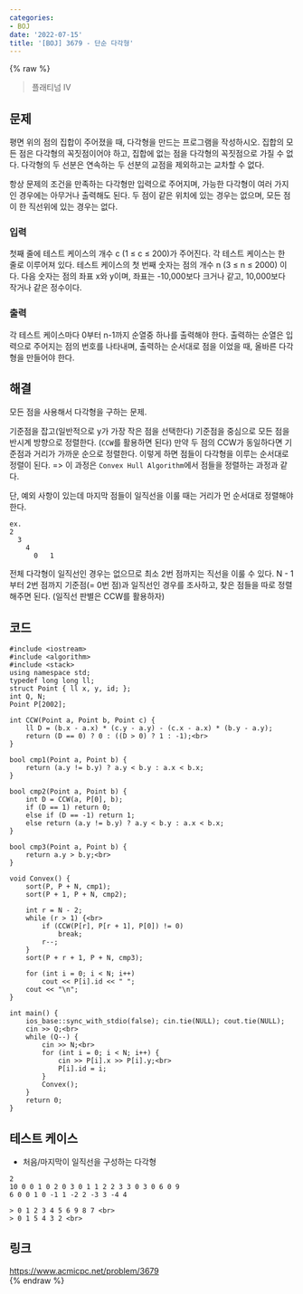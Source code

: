 ```yaml
---
categories:
- BOJ
date: '2022-07-15'
title: '[BOJ] 3679 - 단순 다각형'
---
```


{% raw %}
> 플래티넘 IV<br>

## 문제
평면 위의 점의 집합이 주어졌을 때, 다각형을 만드는 프로그램을 작성하시오. 집합의 모든 점은 다각형의 꼭짓점이어야 하고, 집합에 없는 점을 다각형의 꼭짓점으로 가질 수 없다. 다각형의 두 선분은 연속하는 두 선분의 교점을 제외하고는 교차할 수 없다.

항상 문제의 조건을 만족하는 다각형만 입력으로 주어지며, 가능한 다각형이 여러 가지인 경우에는 아무거나 출력해도 된다. 두 점이 같은 위치에 있는 경우는 없으며, 모든 점이 한 직선위에 있는 경우는 없다.

### 입력
첫째 줄에 테스트 케이스의 개수 c (1 ≤ c ≤ 200)가 주어진다. 각 테스트 케이스는 한 줄로 이루어져 있다. 테스트 케이스의 첫 번째 숫자는 점의 개수 n (3 ≤ n ≤ 2000) 이다. 다음 숫자는 점의 좌표 x와 y이며, 좌표는 -10,000보다 크거나 같고, 10,000보다 작거나 같은 정수이다.

### 출력
각 테스트 케이스마다 0부터 n-1까지 순열중 하나를 출력해야 한다. 출력하는 순열은 입력으로 주어지는 점의 번호를 나타내며, 출력하는 순서대로 점을 이었을 때, 올바른 다각형을 만들어야 한다.

## 해결
모든 점을 사용해서 다각형을 구하는 문제.

기준점을 잡고(일반적으로 y가 가장 작은 점을 선택한다) 기준점을 중심으로 모든 점을 반시계 방향으로 정렬한다. (`CCW`를 활용하면 된다) 만약 두 점의 CCW가 동일하다면 기준점과 거리가 가까운 순으로 정렬한다. 이렇게 하면 점들이 다각형을 이루는 순서대로 정렬이 된다. => 이 과정은 `Convex Hull Algorithm`에서 점들을 정렬하는 과정과 같다.<br>

단, 예외 사항이 있는데 마지막 점들이 일직선을 이룰 때는 거리가 먼 순서대로 정렬해야 한다.
```
ex. 
2
  3
    4
      0   1
```
전체 다각형이 일직선인 경우는 없으므로 최소 2번 점까지는 직선을 이룰 수 있다. N - 1부터 2번 점까지 기준점(= 0번 점)과 일직선인 경우를 조사하고, 찾은 점들을 따로 정렬해주면 된다. (일직선 판별은 CCW를 활용하자)

## 코드
```
#include <iostream>
#include <algorithm>
#include <stack>
using namespace std;
typedef long long ll;
struct Point { ll x, y, id; };
int Q, N;
Point P[2002];

int CCW(Point a, Point b, Point c) {
	ll D = (b.x - a.x) * (c.y - a.y) - (c.x - a.x) * (b.y - a.y);
	return (D == 0) ? 0 : ((D > 0) ? 1 : -1);<br>
}

bool cmp1(Point a, Point b) {
	return (a.y != b.y) ? a.y < b.y : a.x < b.x;
}

bool cmp2(Point a, Point b) {
	int D = CCW(a, P[0], b);
	if (D == 1) return 0;
	else if (D == -1) return 1;
	else return (a.y != b.y) ? a.y < b.y : a.x < b.x;
}

bool cmp3(Point a, Point b) {
	return a.y > b.y;<br>
}

void Convex() {
	sort(P, P + N, cmp1);
	sort(P + 1, P + N, cmp2);

	int r = N - 2;
	while (r > 1) {<br>
		if (CCW(P[r], P[r + 1], P[0]) != 0)
			break;
		r--;
	}
	sort(P + r + 1, P + N, cmp3);

	for (int i = 0; i < N; i++)
		cout << P[i].id << " ";
	cout << "\n";
}

int main() {
	ios_base::sync_with_stdio(false); cin.tie(NULL); cout.tie(NULL);
	cin >> Q;<br>
	while (Q--) {
		cin >> N;<br>
		for (int i = 0; i < N; i++) {
			cin >> P[i].x >> P[i].y;<br>
			P[i].id = i;
		}
		Convex();
	}
	return 0;
}
```

## 테스트 케이스
- 처음/마지막이 일직선을 구성하는 다각형
```
2 
10 0 0 1 0 2 0 3 0 1 1 2 2 3 3 0 3 0 6 0 9 
6 0 0 1 0 -1 1 -2 2 -3 3 -4 4 

> 0 1 2 3 4 5 6 9 8 7 <br>
> 0 1 5 4 3 2 <br>
```

## 링크
https://www.acmicpc.net/problem/3679<br>
{% endraw %}